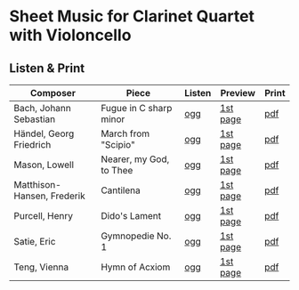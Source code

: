 # Sheet Music for Clarinet Quartet with Violoncello

## Listen & Print

Composer | Piece | Listen | Preview | Print
-------- | ----- | ------ | ------- | -----
Bach, Johann Sebastian | Fugue in C sharp minor | [ogg](http://cellist.bplaced.net/ogg/Bach,%20Johann%20Sebastian/bach_fuge_cis_moll.ogg) | [1st page](https://raw.githubusercontent.com/cellist/Lilypond-Sheet-Music/master/Klar%2C%20Klar%2C%20Klar%2C%20Klar%2C%20Vlc/Bach%2C%20Johann%20Sebastian/Fuge%20cis-moll/preview.png) | [pdf](https://github.com/cellist/Lilypond-Sheet-Music/raw/master/Klar%2C%20Klar%2C%20Klar%2C%20Klar%2C%20Vlc/Bach%2C%20Johann%20Sebastian/Fuge%20cis-moll/bach_fuge_cis_moll.pdf)
Händel, Georg Friedrich | March from "Scipio" | [ogg](http://cellist.bplaced.net/ogg/H%c3%a4ndel,%20Georg%20Friedrich/h%c3%a4ndel_marsch_aus_scipio.ogg) | [1st page](https://raw.githubusercontent.com/cellist/Lilypond-Sheet-Music/master/Klar%2C%20Klar%2C%20Klar%2C%20Klar%2C%20Vlc/H%C3%A4ndel%2C%20Georg%20Friedrich/Marsch%20aus%20Scipio/preview.png) | [pdf](https://github.com/cellist/Lilypond-Sheet-Music/raw/master/Klar%2C%20Klar%2C%20Klar%2C%20Klar%2C%20Vlc/H%C3%A4ndel%2C%20Georg%20Friedrich/Marsch%20aus%20Scipio/h%C3%A4ndel_marsch_aus_scipio.pdf)
Mason, Lowell | Nearer, my God, to Thee | [ogg](http://cellist.bplaced.net/ogg/Mason,%20Lowell/mason_nearer_my_god.ogg) | [1st page](https://raw.githubusercontent.com/cellist/Lilypond-Sheet-Music/master/Klar%2C%20Klar%2C%20Klar%2C%20Klar%2C%20Vlc/Mason%2C%20Lowell/Nearer%20my%20God/preview.png) | [pdf](https://github.com/cellist/Lilypond-Sheet-Music/raw/master/Klar%2C%20Klar%2C%20Klar%2C%20Klar%2C%20Vlc/Mason%2C%20Lowell/Nearer%20my%20God/mason_nearer_my_god.pdf)
Matthison-Hansen, Frederik | Cantilena | [ogg](http://cellist.bplaced.net/ogg/Matthison-Hansen,%20Frederik/matthison_hansen_cantilena.ogg) | [1st page](https://github.com/cellist/Lilypond-Sheet-Music/raw/master/Klar%2C%20Klar%2C%20Klar%2C%20Klar%2C%20Vlc/Matthison-Hansen%2C%20Frederik/Cantilena/preview.png) | [pdf](https://github.com/cellist/Lilypond-Sheet-Music/raw/master/Klar%2C%20Klar%2C%20Klar%2C%20Klar%2C%20Vlc/Matthison-Hansen%2C%20Frederik/Cantilena/matthison_hansen_cantilena.pdf)
Purcell, Henry | Dido's Lament | [ogg](http://cellist.bplaced.net/ogg/Purcell,%20Henry/purcell_didos_lament.ogg) | [1st page](https://raw.githubusercontent.com/cellist/Lilypond-Sheet-Music/master/Klar%2C%20Klar%2C%20Klar%2C%20Klar%2C%20Vlc/Purcell%2C%20Henry/Didos%20Lament/preview.png) | [pdf](https://github.com/cellist/Lilypond-Sheet-Music/raw/master/Klar%2C%20Klar%2C%20Klar%2C%20Klar%2C%20Vlc/Purcell%2C%20Henry/Didos%20Lament/purcell_didos_lament.pdf)
Satie, Eric | Gymnopedie No. 1 | [ogg](http://cellist.bplaced.net/ogg/Satie,%20Eric/satie_gymnopedie_1.ogg) | [1st page](https://raw.githubusercontent.com/cellist/Lilypond-Sheet-Music/master/Klar%2C%20Klar%2C%20Klar%2C%20Klar%2C%20Vlc/Satie%2C%20Eric/Gymnopedie%20Nr.%201/preview.png) | [pdf](https://github.com/cellist/Lilypond-Sheet-Music/raw/master/Klar%2C%20Klar%2C%20Klar%2C%20Klar%2C%20Vlc/Satie%2C%20Eric/Gymnopedie%20Nr.%201/satie_gymnopedie_1.pdf)
Teng, Vienna | Hymn of Acxiom | [ogg](http://cellist.bplaced.net/ogg/Teng,%20Vienna/teng_hymn_of_acxiom.ogg) | [1st page](https://raw.githubusercontent.com/cellist/Lilypond-Sheet-Music/master/Klar%2C%20Klar%2C%20Klar%2C%20Klar%2C%20Vlc/Teng%2C%20Vienna/Hymn%20of%20Acxiom/preview.png) | [pdf](https://github.com/cellist/Lilypond-Sheet-Music/raw/master/Klar%2C%20Klar%2C%20Klar%2C%20Klar%2C%20Vlc/Teng%2C%20Vienna/Hymn%20of%20Acxiom/teng_hymn_of_acxiom.pdf)
